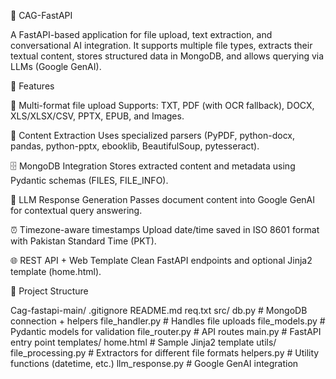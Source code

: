 📘 CAG-FastAPI

A FastAPI-based application for file upload, text extraction, and conversational AI integration.
It supports multiple file types, extracts their textual content, stores structured data in MongoDB, and allows querying via LLMs (Google GenAI).

🚀 Features

📂 Multi-format file upload
Supports: TXT, PDF (with OCR fallback), DOCX, XLS/XLSX/CSV, PPTX, EPUB, and Images.

🔎 Content Extraction
Uses specialized parsers (PyPDF, python-docx, pandas, python-pptx, ebooklib, BeautifulSoup, pytesseract).

🗄 MongoDB Integration
Stores extracted content and metadata using Pydantic schemas (FILES, FILE_INFO).

🤖 LLM Response Generation
Passes document content into Google GenAI for contextual query answering.

⏰ Timezone-aware timestamps
Upload date/time saved in ISO 8601 format with Pakistan Standard Time (PKT).

🌐 REST API + Web Template
Clean FastAPI endpoints and optional Jinja2 template (home.html).

📂 Project Structure

Cag-fastapi-main/
    .gitignore
    README.md
    req.txt
    src/
        db.py               # MongoDB connection + helpers
        file_handler.py     # Handles file uploads
        file_models.py      # Pydantic models for validation
        file_router.py      # API routes
        main.py             # FastAPI entry point
        templates/
            home.html       # Sample Jinja2 template
        utils/
            file_processing.py  # Extractors for different file formats
            helpers.py          # Utility functions (datetime, etc.)
            llm_response.py     # Google GenAI integration